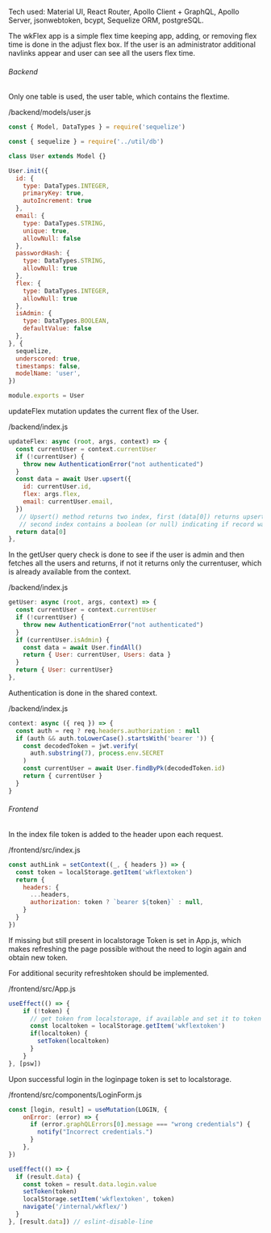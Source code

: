 Tech used: Material UI, React Router, Apollo Client + GraphQL, Apollo Server, jsonwebtoken, bcypt, Sequelize ORM, postgreSQL.

The wkFlex app is a simple flex time keeping app, adding, or removing flex time is done in the adjust flex box. If the user is an administrator additional navlinks appear and user can see all the users flex time.
  
 


 
###### Backend
Only one table is used, the user table, which contains the flextime.

/backend/models/user.js
```JavaScript
const { Model, DataTypes } = require('sequelize')

const { sequelize } = require('../util/db')

class User extends Model {}

User.init({
  id: {
    type: DataTypes.INTEGER,
    primaryKey: true,
    autoIncrement: true
  },
  email: {
    type: DataTypes.STRING,
    unique: true,
    allowNull: false  
  },
  passwordHash: {
    type: DataTypes.STRING,
    allowNull: true
  },
  flex: {
    type: DataTypes.INTEGER,
    allowNull: true
  },
  isAdmin: {
    type: DataTypes.BOOLEAN,
    defaultValue: false
  },
}, {
  sequelize,
  underscored: true,
  timestamps: false,
  modelName: 'user',
})

module.exports = User
```


updateFlex mutation updates the current flex of the User.

/backend/index.js
```JavaScript
updateFlex: async (root, args, context) => {
  const currentUser = context.currentUser
  if (!currentUser) {
    throw new AuthenticationError("not authenticated")
  }
  const data = await User.upsert({
    id: currentUser.id,
    flex: args.flex,
    email: currentUser.email,
  })
   // Upsert() method returns two index, first (data[0]) returns upserted   instance
   // second index contains a boolean (or null) indicating if record was created or updated.
  return data[0]
},
```


In the getUser query check is done to see if the user is admin and then fetches all the users and returns, if not it returns only the currentuser, which is already available from the context.

/backend/index.js
```JavaScript
getUser: async (root, args, context) => {
  const currentUser = context.currentUser
  if (!currentUser) {
    throw new AuthenticationError("not authenticated")
  }
  if (currentUser.isAdmin) {
    const data = await User.findAll()
    return { User: currentUser, Users: data }
  }
  return { User: currentUser}
},
```


Authentication is done in the shared context.

/backend/index.js
```JavaScript
context: async ({ req }) => {
  const auth = req ? req.headers.authorization : null
  if (auth && auth.toLowerCase().startsWith('bearer ')) {
    const decodedToken = jwt.verify(
      auth.substring(7), process.env.SECRET
    )
    const currentUser = await User.findByPk(decodedToken.id)
    return { currentUser }
  }
}
```


###### Frontend

In the index file token is added to the header upon each request.

/frontend/src/index.js
```JavaScript
const authLink = setContext((_, { headers }) => {
  const token = localStorage.getItem('wkflextoken')
  return {
    headers: {
      ...headers,
      authorization: token ? `bearer ${token}` : null,
    }
  }
})
```

If missing but still present in localstorage Token is set in App.js, which makes refreshing the page possible without the need to login again and obtain new token.


For additional security refreshtoken should be implemented.

/frontend/src/App.js
```JavaScript
useEffect(() => {
    if (!token) {
      // get token from localstorage, if available and set it to token
      const localtoken = localStorage.getItem('wkflextoken')
      if(localtoken) {
        setToken(localtoken)
      }
    }
}, [psw])
```

Upon successful login in the loginpage token is set to localstorage.

/frontend/src/components/LoginForm.js
```JavaScript
const [login, result] = useMutation(LOGIN, {
    onError: (error) => {
      if (error.graphQLErrors[0].message === "wrong credentials") {
        notify("Incorrect credentials.")
      }
    },
})

useEffect(() => {
  if (result.data) {
    const token = result.data.login.value
    setToken(token)
    localStorage.setItem('wkflextoken', token)
    navigate('/internal/wkflex/')
  }
}, [result.data]) // eslint-disable-line
```
